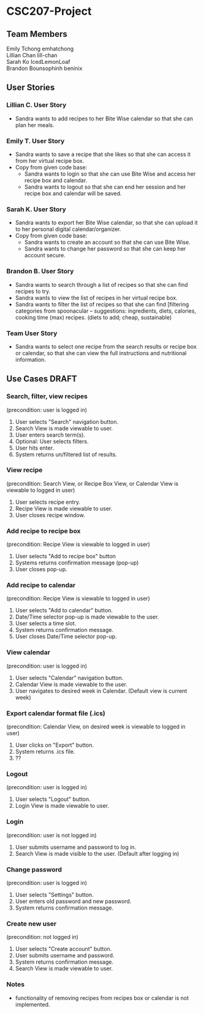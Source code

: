 # CSC207-Project

## Team Members 
Emily Tchong emhatchong  
Lillian Chan  lill-chan  
Sarah Ko IcedLemonLoaf  
Brandon Bounsophinh beninix  

## User Stories
### Lillian C. User Story
* Sandra wants to add recipes to her Bite Wise calendar so that she can plan her meals.
### Emily T. User Story
* Sandra wants to save a recipe that she likes so that she can access it from her virtual recipe box.
* Copy from given code base:
  * Sandra wants to login so that she can use Bite Wise and access her recipe box and calendar.
  * Sandra wants to logout so that she can end her session and her recipe box and calendar will be saved.
### Sarah K. User Story
* Sandra wants to export her Bite Wise calendar, so that she can upload it to her personal digital calendar/organizer.
* Copy from given code base:
  * Sandra wants to create an account so that she can use Bite Wise.
  * Sandra wants to change her password so that she can keep her account secure. 
### Brandon B. User Story
* Sandra wants to search through a list of recipes so that she can find recipes to try.
* Sandra wants to view the list of recipes in her virtual recipe box.  
* Sandra wants to filter the list of recipes so that she can find [filtering categories from spoonacular – suggestions: ingredients, diets, calories, cooking time (max) recipes. (diets to add; cheap, sustainable)  
### Team User Story
* Sandra wants to select one recipe from the search results or recipe box or calendar, so that she can view the full instructions and nutritional information.

## Use Cases DRAFT
### Search, filter, view recipes 
(precondition: user is logged in)
1. User selects "Search" navigation button.
2. Search View is made viewable to user.
3. User enters search term(s).
4. Optional: User selects filters.
5. User hits enter.
6. System returns un/filtered list of results.

### View recipe 
(precondition: Search View, or Recipe Box View, or Calendar View is viewable to logged in user)
1. User selects recipe entry.
2. Recipe View is made viewable to user.
3. User closes recipe window.

### Add recipe to recipe box 
(precondition: Recipe View is viewable to logged in  user)
1. User selects "Add to recipe box" button
2. Systems returns confirmation message (pop-up)
3. User closes pop-up.
  
### Add recipe to calendar 
(precondition: Recipe View is viewable to logged in user)
1. User selects "Add to calendar" button.
2. Date/Time selector pop-up is made viewable to the user.
3. User selects a time slot.
4. System returns confirmation message.
5. User closes Date/Time selector pop-up.

### View calendar
(precondition: user is logged in)
1. User selects "Calendar" navigation button.
2. Calendar View is made viewable to the user.
3. User navigates to desired week in Calendar. (Default view is current week)

### Export calendar format file (.ics)
(precondition: Calendar View, on desired week is viewable to logged in user)
1. User clicks on "Export" button.
2. System returns .ics file.
3. ??

### Logout 
(precondition: user is logged in)
1. User selects "Logout" button.
2. Login View is made viewable to user.

### Login
(precondition: user is not logged in)
1. User submits username and password to log in.
2. Search View is made visible to the user. (Default after logging in)

### Change password 
(precondition: user is logged in)
1. User selects "Settings" button.
2. User enters old password and new password.
3. System returns confirmation message.
   
### Create new user 
(precondition: not logged in)
1. User selects "Create account" button.
2. User submits username and password.
4. System returns confirmation message.
5. Search View is made viewable to user.

### Notes
* functionality of removing recipes from recipes box or calendar is not implemented.
